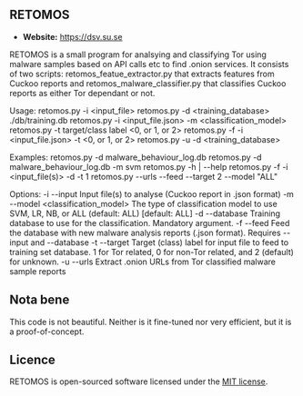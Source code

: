 ## RETOMOS 

- **Website:** https://dsv.su.se


RETOMOS is a small program for analsying and classifying Tor
using malware samples based on API calls etc to find .onion services.
It consists of two scripts: retomos_featue_extractor.py that extracts 
features from Cuckoo reports and retomos_malware_classifier.py that
classifies Cuckoo reports as either Tor dependant or not.

Usage:
    retomos.py -i <input_file>
    retomos.py -d <training_database> ./db/training.db
    retomos.py -i <input_file.json> -m <classification_model>
    retomos.py -t target/class label <0, or 1, or 2>
    retomos.py -f -i <input_file.json> -t <0, or 1, or 2>
    retomos.py -u -d <training_database>

Examples:
    retomos.py -d malware_behaviour_log.db
    retomos.py -d malware_behaviour_log.db -m svm
    retomos.py -h | --help
    retomos.py -f -i <input_file(s)> -d <database> -t 1
    retomos.py --urls --feed --target 2 --model "ALL"

Options:
    -i --input          Input file(s) to analyse (Cuckoo report in .json format)
    -m --model <classification_model>      The type of classification model to use
        SVM, LR, NB, or ALL (default: ALL) [default: ALL]
    -d --database       Training database to use for the classification. Mandatory argument.
    -f --feed           Feed the database with new malware analysis reports (.json format). Requires --input and --database
    -t --target         Target (class) label for input file to feed to training set database. 1 for Tor related, 0 for non-Tor related, and 2 (default) for unknown.
    -u --urls           Extract .onion URLs from Tor classified malware sample reports


## Nota bene
This code is not beautiful. Neither is it fine-tuned nor very efficient, but it is a proof-of-concept. 

## Licence
RETOMOS is open-sourced software licensed under the [MIT license](https://opensource.org/licenses/MIT).
